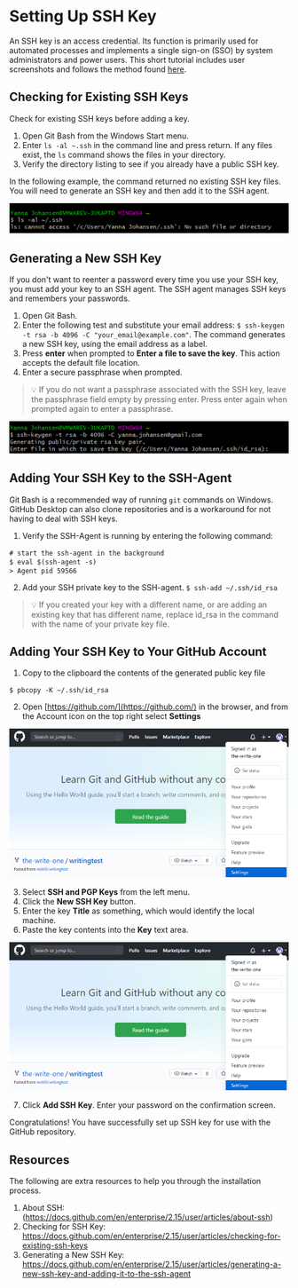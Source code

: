 # Setting Up SSH Key
An SSH key is an access credential. Its function is primarily used for automated processes and implements a single sign-on (SSO) by system administrators and power users. This short tutorial includes user screenshots and follows the method found [here](https://docs.github.com/en/enterprise/2.15/user/articles/generating-a-new-ssh-key-and-adding-it-to-the-ssh-agent).

## Checking for Existing SSH Keys
Check for existing SSH keys before adding a key.
1. Open Git Bash from the Windows Start menu.
2. Enter `ls -al ~.ssh` in the command line and press return.
If any files exist, the `ls` command shows the files in your directory.
3. Verify the directory listing to see if you already have a public SSH key.

In the following example, the command returned no existing SSH key files. You will need to generate an SSH key and then add it to the SSH agent.

<img src="ssh/Check_Existing_SSH_Key.png"/>

## Generating a New SSH Key
If you don't want to reenter a password every time you use your SSH key, you must add your key to an SSH agent. The SSH agent manages SSH keys and remembers your passwords.
1. Open Git Bash.
2. Enter the following test and substitute your email address: `$ ssh-keygen -t rsa -b 4096 -C "your_email@example.com"`.
The command generates a new SSH key, using the email address as a label.
3. Press **enter** when prompted to **Enter a file to save the key**. This action accepts the default file location.
4. Enter a secure passphrase when prompted.

> 💡 If you do not want a passphrase associated with the SSH key, leave the passphrase field empty by pressing enter. Press enter again when prompted again to enter a  passphrase.

<img src="ssh/Create_SSH_Key.png"/>

## Adding Your SSH Key to the SSH-Agent
Git Bash is a recommended way of running `git` commands on Windows. GitHub Desktop can also clone repositories and is a workaround for not having to deal with SSH keys.
1. Verify the SSH-Agent is running by entering the following command:
```
# start the ssh-agent in the background
$ eval $(ssh-agent -s)
> Agent pid 59566
```
2. Add your SSH private key to the SSH-agent.
`$ ssh-add ~/.ssh/id_rsa`

> 💡 If you created your key with a different name, or are adding an existing key that has different name, replace id_rsa in the command with the name of your private key file.

## Adding Your SSH Key to Your GitHub Account

1. Copy to the clipboard the contents of the generated public key file
```
$ pbcopy -K ~/.ssh/id_rsa
```

2. Open [https://github.com/](https://github.com/) in the browser, and from the Account icon on the top right select **Settings**

<img src="ssh/Account_Settings.png"/>

3. Select **SSH and PGP Keys** from the left menu. 
4. Click the **New SSH Key** button.
5. Enter the key **Title** as something, which would identify the local machine.
6. Paste the key contents into the **Key** text area.

<img src="ssh/Account_Settings.png"/>

7. Click **Add SSH Key**. Enter your password on the confirmation screen.



Congratulations! You have successfully set up SSH key for use with the GitHub repository.

## Resources
The following are extra resources to help you through the installation process. 
1. About SSH: <br> (https://docs.github.com/en/enterprise/2.15/user/articles/about-ssh)
2. Checking for SSH Key: <br> https://docs.github.com/en/enterprise/2.15/user/articles/checking-for-existing-ssh-keys
3. Generating a New SSH Key: <br> https://docs.github.com/en/enterprise/2.15/user/articles/generating-a-new-ssh-key-and-adding-it-to-the-ssh-agent

